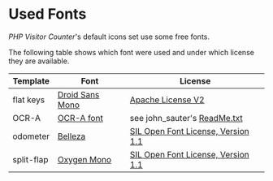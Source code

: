 Used Fonts
==========

_PHP Visitor Counter_'s default icons set use some free fonts.

The following table shows which font were used and under which license they are available.

Template  | Font | License
----------|------|--------
flat keys |[Droid Sans Mono](http://www.google.com/fonts/specimen/Droid+Sans+Mono) | [Apache License V2](http://www.apache.org/licenses/LICENSE-2.0.html)
OCR-A | [OCR-A font](http://sourceforge.net/projects/ocr-a-font/files/OCR-A/1.0/) | see john_sauter's [ReadMe.txt](http://sourceforge.net/projects/ocr-a-font/files/OCR-A/1.0/ReadMe.txt/download)
odometer | [Belleza](http://www.google.com/fonts/specimen/Belleza) | [SIL Open Font License, Version 1.1](http://scripts.sil.org/OFL)
split-flap | [Oxygen Mono](https://www.google.com/fonts/specimen/Oxygen+Mono) | [SIL Open Font License, Version 1.1](http://scripts.sil.org/OFL)